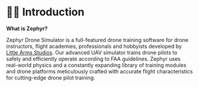 # 🧑‍✈️ Introduction

**What is Zephyr?**

Zephyr Drone Simulator is a full-featured drone training software for drone instructors, flight academies, professionals and hobbyists developed by [Little Arms Studios](https://littlearms.com). Our advanced UAV simulator trains drone pilots to safely and efficiently operate according to FAA guidelines. Zephyr uses real-world physics and a constantly expanding library of training modules and drone platforms meticulously crafted with accurate flight characteristics for cutting-edge drone pilot training.




